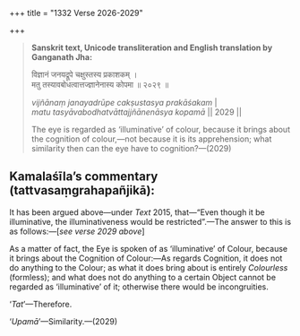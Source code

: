 +++
title = "1332 Verse 2026-2029"

+++
> **Sanskrit text, Unicode transliteration and English translation by Ganganath Jha:** 
>
> विज्ञानं जनयद्रूपे चक्षुस्तस्य प्रकाशकम् ।  
> मतु तस्यावबोधत्वात्तज्ज्ञानेनास्य कोपमा ॥ २०२९ ॥ 
>
> *vijñānaṃ janayadrūpe cakṣustasya prakāśakam* \|  
> *matu tasyāvabodhatvāttajjñānenāsya kopamā* \|\| 2029 \|\| 
>
> The eye is regarded as ‘illuminative’ of colour, because it brings about the cognition of colour,—not because it is its apprehension; what similarity then can the eye have to cognition?—(2029)



## Kamalaśīla’s commentary (tattvasaṃgrahapañjikā):

It has been argued above—under *Text* 2015, that—“Even though it be illuminative, the illuminativeness would be restricted”.—The answer to this is as follows:—[*see verse 2029 above*]

As a matter of fact, the Eye is spoken of as ‘illuminative’ of Colour, because it brings about the Cognition of Colour:—As regards Cognition, it does not do anything to the Colour; as what it does bring about is entirely *Colourless* (formless); and what does not do anything to a certain Object cannot be regarded as ‘illuminative’ of it; otherwise there would be incongruities.

‘*Tat*’—Therefore.

‘*Upamā*’—Similarity.—(2029)


